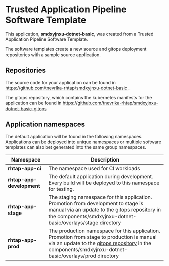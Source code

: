 # Trusted Application Pipeline Software Template

This application, **smdxyjnxu-dotnet-basic**, was created from a Trusted Application Pipeline Software Template.

The software templates create a new source and gitops deployment repositories with a sample source application. 

## Repositories

The source code for your application can be found in [https://github.com/tnevrlka-rhtap/smdxyjnxu-dotnet-basic ](https://github.com/tnevrlka-rhtap/smdxyjnxu-dotnet-basic ).
 
The gitops repository, which contains the kubernetes manifests for the application can be found in 
[https://github.com/tnevrlka-rhtap/smdxyjnxu-dotnet-basic-gitops ](https://github.com/tnevrlka-rhtap/smdxyjnxu-dotnet-basic-gitops ) 

## Application namespaces 

The default application will be found in the following namespaces. Applications can be deployed into unique namespaces or multiple software templates can also bet generated into the same group namespaces.  

|  Namespace   |  Description   |  
| -------- | -------- |
| **rhtap-app-ci** | The namespace used for CI workloads |
| **rhtap-app-development** | The default application during development. Every build will be deployed to this namespace for testing. |
| **rhtap-app-stage** | The staging namespace for this application. Promotion from development to stage is manual via an update to the [gitops repository](https://github.com/tnevrlka-rhtap/smdxyjnxu-dotnet-basic-gitops ) in the components/smdxyjnxu-dotnet-basic/overlays/stage directory |
| **rhtap-app-prod** | The production namespace for this application. Promotion from stage to production is manual via an update to the [gitops repository](https://github.com/tnevrlka-rhtap/smdxyjnxu-dotnet-basic-gitops ) in the components/smdxyjnxu-dotnet-basic/overlays/prod directory |